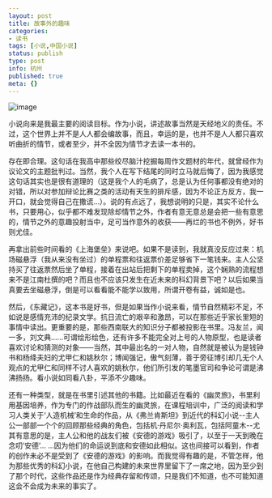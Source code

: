 ```yaml
---
layout: post
title: 故事外的趣味
categories:
- 读书
tags: [小说,中国小说]
status: publish
type: post
info: 杭州
published: true
meta: {}
---
```

![image](http://i340.photobucket.com/albums/o350/claudxiao/091201-ztNJslBKI4h1.jpg)

小说向来是我最主要的阅读目标。作为小说，讲述故事当然是天经地义的责任。不过，这个世界上并不是人人都会编故事，而且，幸运的是，也并不是人人都只喜欢听曲折的情节，或者至少，并不全因为情节才去读一本书的。

存在即合理。这句话在我高中那些绞尽脑汁挖掘每周作文题材的年代，就曾经作为议论文的主题批判过。当然，我个人在写下结尾的同时立马就后悔了，因为我感觉这句话其实也是很有道理的（这是我个人的毛病了，总是认为任何事都没有绝对的对错，所以对参加辩论比赛之类的活动有天生的排斥感，因为不论正方反方，我一开口，就会觉得自己在撒谎...）。说的有点远了，我想说明的只是，其实不论什么书，只要用心，似乎都不难发现除却情节之外，作者有意无意总是会把一些有意思的，情节之外的意趣投射当中，足可当作意外的收获——再烂的书也不例外，好书则尤佳。


再拿出前些时间看的《上海堡垒》来说吧。如果不是读到，我就真没反应过来：机场磁悬浮（我从来没有坐过）的单程票和往返票价差足够省下一笔钱来。主人公坚持买了往返票然后坐了单程，接着在出站后把剩下的单程卖掉，这个娴熟的流程想来不是江南杜撰的吧？而且也不应该只发生在近未来的科幻背景下吧？以后如果当真要去坐磁悬浮，倒是可以看看能不能学以致用，所谓开卷有益，诚如是也。

然后，《东藏记》，这本书是好书，但是如果当作小说来看，情节自然精彩不足，不如说是感情充沛的纪录文学。抗日流亡的艰辛和激昂，可以在那些近乎家长里短的事情中读出。更重要的是，那些西南联大的知识分子都被投影在书里。冯友兰，闻一多，刘文典......可谓绘形绘色，还有许多不能完全对上号的人物原型，也是读者喜欢讨论和猜测的对象——当然，其中最出名的一对人物，自然就是被认为是钱钟书和杨绛夫妇的尤甲仁和姚秋尔；博闻强记，傲气刻薄，善于旁征博引却几无个人观点的尤甲仁和同样不讨人喜欢的姚秋尔，他们所引发的笔墨官司和争论可谓是沸沸扬扬。看小说如同看八卦，平添不少趣味。

还有一种类型，就是在书里引述其他的书籍。比如最近在看的《幽灵旅》，书里利用基因培养，作为专门的作战部队而生的幽灵旅，在课程培训中，广泛的阅读和学习人类关于‘人造机械’和生命的作品，从《弗兰肯斯坦》到近代的科幻小说--主人公一部部一个个的回顾那些经典的角色，包括机·丹尼尔·奥利瓦，包括阿童木--尤其有意思的是，主人公和他的战友们被《安德的游戏》吸引了，以至于一天到晚在念叨‘安德’... ...因为他们的命运说到底和安德如此相似。这也间接可以看到，作者的创作未必不是受到了《安德的游戏》的影响。而我觉得有趣的是，不管怎样，他为那些优秀的科幻小说，在他自己构建的未来世界里留下了一席之地，因为至少到了那个时代，这些作品还是作为经典存留和传颂，只是我们不知道，也不可能知道这会不会成为未来的事实了。

